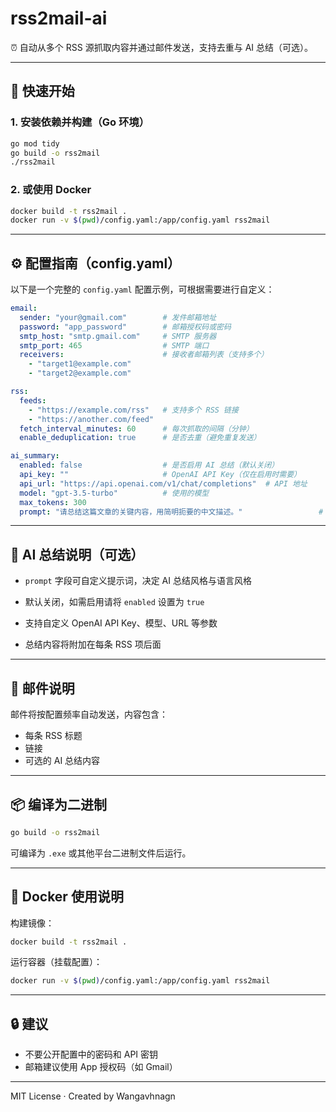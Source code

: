 # rss2mail-ai

⏰ 自动从多个 RSS 源抓取内容并通过邮件发送，支持去重与 AI 总结（可选）。

---

## 🚀 快速开始

### 1. 安装依赖并构建（Go 环境）

```bash
go mod tidy
go build -o rss2mail
./rss2mail
```

### 2. 或使用 Docker

```bash
docker build -t rss2mail .
docker run -v $(pwd)/config.yaml:/app/config.yaml rss2mail
```

---

## ⚙️ 配置指南（config.yaml）

以下是一个完整的 `config.yaml` 配置示例，可根据需要进行自定义：

```yaml
email:
  sender: "your@gmail.com"        # 发件邮箱地址
  password: "app_password"        # 邮箱授权码或密码
  smtp_host: "smtp.gmail.com"     # SMTP 服务器
  smtp_port: 465                  # SMTP 端口
  receivers:                      # 接收者邮箱列表（支持多个）
    - "target1@example.com"
    - "target2@example.com"

rss:
  feeds:
    - "https://example.com/rss"   # 支持多个 RSS 链接
    - "https://another.com/feed"
  fetch_interval_minutes: 60      # 每次抓取的间隔（分钟）
  enable_deduplication: true      # 是否去重（避免重复发送）

ai_summary:
  enabled: false                  # 是否启用 AI 总结（默认关闭）
  api_key: ""                     # OpenAI API Key（仅在启用时需要）
  api_url: "https://api.openai.com/v1/chat/completions"  # API 地址
  model: "gpt-3.5-turbo"          # 使用的模型
  max_tokens: 300
  prompt: "请总结这篇文章的关键内容，用简明扼要的中文描述。"                 # 最大生成长度
```

---

## 🧠 AI 总结说明（可选）

- `prompt` 字段可自定义提示词，决定 AI 总结风格与语言风格


- 默认关闭，如需启用请将 `enabled` 设置为 `true`
- 支持自定义 OpenAI API Key、模型、URL 等参数
- 总结内容将附加在每条 RSS 项后面

---

## 📧 邮件说明

邮件将按配置频率自动发送，内容包含：
- 每条 RSS 标题
- 链接
- 可选的 AI 总结内容

---

## 📦 编译为二进制

```bash
go build -o rss2mail
```

可编译为 `.exe` 或其他平台二进制文件后运行。

---

## 🐳 Docker 使用说明

构建镜像：

```bash
docker build -t rss2mail .
```

运行容器（挂载配置）：

```bash
docker run -v $(pwd)/config.yaml:/app/config.yaml rss2mail
```

---

## 🔒 建议

- 不要公开配置中的密码和 API 密钥
- 邮箱建议使用 App 授权码（如 Gmail）

---

MIT License · Created by Wangavhnagn
